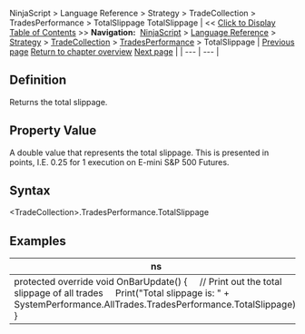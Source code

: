 ﻿
NinjaScript \> Language Reference \> Strategy \> TradeCollection \> TradesPerformance \> TotalSlippage
TotalSlippage
| \<\< [Click to Display Table of Contents](totalslippage.md) \>\> **Navigation:**     [NinjaScript](ninjascript-1.md) \> [Language Reference](language_reference_wip-1.md) \> [Strategy](strategy-1.md) \> [TradeCollection](tradecollection-1.md) \> [TradesPerformance](tradesperformance-1.md) \> TotalSlippage | [Previous page](totalquantity-1.md) [Return to chapter overview](tradesperformance-1.md) [Next page](tradescount-1.md) |
| --- | --- |
## Definition
Returns the total slippage.
 
## Property Value
A double value that represents the total slippage. This is presented in points, I.E. 0\.25 for 1 execution on E\-mini S\&P 500 Futures.
 
## Syntax
\<TradeCollection\>.TradesPerformance.TotalSlippage

## Examples
| ns |
| --- |
| protected override void OnBarUpdate() {      // Print out the total slippage of all trades      Print("Total slippage is: " \+ SystemPerformance.AllTrades.TradesPerformance.TotalSlippage); } |

 
